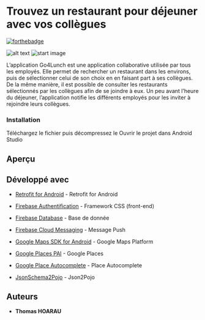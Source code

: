 # Trouvez un restaurant pour déjeuner avec vos collègues

[![forthebadge](http://forthebadge.com/images/badges/built-with-love.svg)](http://forthebadge.com)  

![alt text](https://previewed.app/template/16DCE402)
![start image](https://github.com/hoaraut35/P7/blob/image1.jpeg)




L’application Go4Lunch est une application collaborative utilisée par tous les employés. Elle permet de rechercher un restaurant dans les environs, puis de sélectionner celui de son choix en en faisant part à ses collègues. De la même manière, il est possible de consulter les restaurants sélectionnés par les collègues afin de se joindre à eux. Un peu avant l’heure du déjeuner, l’application notifie les différents employés pour les inviter à rejoindre leurs collègues.

### Installation

Téléchargez le fichier puis décompressez le
Ouvrir le projet dans Android Studio


## Aperçu



## Développé avec

* [Retrofit for Android](https://square.github.io/retrofit/) - Retrofit for Android

* [Firebase Authentification](https://firebase.google.com/) - Framework CSS (front-end)
* [Firebase Database](https://firebase.google.com/) - Base de donnée
* [Firebase Cloud Messaging](https://firebase.google.com/) - Message Push

* [Google Maps SDK for Android](https://developers.google.com/maps/documentation/android-sdk/start?hl=fr) - Google Maps Platform
* [Google Places PAI](https://cloud.google.com/maps-platform/places?hl=fr) - Google Places
* [Google Place Autocomplete](https://developers.google.com/maps/documentation/places/android-sdk/autocomplete#get_place_predictions_programmatically) - Place Autocomplete

* [JsonSchema2Pojo](https://www.jsonschema2pojo.org/) - Json2Pojo

## Auteurs

* **Thomas HOARAU** 



